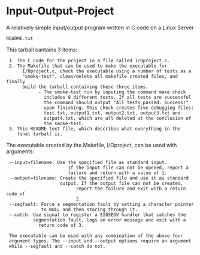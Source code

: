 # Input-Output-Project
A relatively simple input/output program written in C code on a Linux Server

~~~~~~~~~~~
README.txt
~~~~~~~~~~~

This tarball cantains 3 items:

     1. The C code for the project in a file called I/Oproject.c.
     2. The Makefile that can be used to make the executable for 
	      I/Oproject.c, check the executable using a number of tests as a 
	      "smoke-test", clean/delete all makefile created files, and finally 
    	  build the tarball containing these three items.
		        - The smoke-test run by inputing the command make check
		          includes 8 different tests. If all tests are successful
		          the command should output "All tests passed. Success!"
		          upon finishing. This check creates five debugging files:
		          test.txt, output1.txt, output2.txt, output3.txt and
		          output4.txt, which are all deleted at the conclusion of
		          the smoke-test. 
     3. This README text file, which describes what everything in the
        final tarball is.

The executable created by the Makefile, I/Oproject, can be used with arguments:

     --input=filename: Use the specified file as standard input.
     		               If the input file can not be opened, report a
		                   failure and return with a value of 1.
     --output=filename: Create the specified file and use it as standard
                        output. If the output file can not be created,
			                  report the failure and exit with a return code of
			                  2. 
     --segfault: Force a segmentation fault by setting a character pointer
                 to NULL and then storing through it. 
     --catch: Use signal to register a SIGSEGV handler that catches the
              segmentation fault, logs an error message and exit with a
	            return code of 3. 

     The executable can be used with any combination of the above four
     argument types. The --input and --output options require an argument
     while --segfault and --catch do not. 
